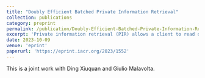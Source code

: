 ```yaml
---
title: "Doubly Efficient Batched Private Information Retrieval"
collection: publications
category: preprint
permalink: /publication/Doubly-Efficient-Batched-Private-Information-Retrieval
excerpt: 'Private information retrieval (PIR) allows a client to read data from a server, without revealing which information they are interested in. A PIR is doubly efficient if the server runtime is, after a one-time pre-processing, sublinear in the database size. A recent breakthrough result from Lin, Mook, and Wichs [STOC’23] proposed the first-doubly efficient PIR with (online) server computation poly-logarithmic in the size of the database, assuming the hardness of the standard Ring-LWE problem. In this work, we consider the problem of doubly efficient batched PIR (DEBPIR), where the client wishes to download multiple entries. This problem arises naturally in many practical applications of PIR, or when the database contains large entries. Our main result is a construction of DEBPIR where the amortized communication and server computation overhead is $\tilde{O}(1)$, from the Ring-LWE problem. This represents an exponential improvement compared with known constructions, and it is optimal up to poly-logarithmic factors in the security parameter. Interestingly, the server’s online operations are entirely combinatorial and all algebraic computations are done in the pre-processing or delegated to the client.'
date: 2023-10-09
venue: 'eprint'
paperurl: 'https://eprint.iacr.org/2023/1552'
---
```


This is a joint work with Ding Xiuquan and Giulio Malavolta.

